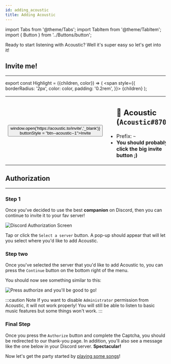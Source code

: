 ```yaml
---
id: adding_acoustic
title: Adding Acoustic
---
```


import Tabs from '@theme/Tabs';
import TabItem from '@theme/TabItem';
import { Button } from '../Buttons/button';

Ready to start listening with Acoustic? Well it's super easy so let's get into it!

## Invite me!
---
export const Highlight = ({children, color}) => (
  <span
    style={{
      borderRadius: '2px',
      color: color,
      padding: '0.2rem',
    }}>
    {children}
  </span>
);

<table>
  <tr>
    <th>
      <Button onClick = {() => window.open('https://acoustic.to/invite','_blank')} buttonStyle = "btn--acoustic--1">Invite  </Button>
    </th>
    <td>
      <ul>
        <h2><Highlight color="#5865F2">👋 Acoustic</Highlight> (<code>Acoustic#8707</code>)</h2>
        <li>Prefix: <code>~</code></li>
        <li><strong>You should probably click the big invite button ;)</strong></li>
      </ul>
    </td>
  </tr>
</table>



## Authorization
---
### Step 1

Once you've decided to use the best **companion** on Discord, then you can continue to invite it to your fav server!

![Discord Authorization Screen](/img/docs/adding/discord-oauth.webp)

Tap or click the `Select a server` button. A pop-up should appear that will let you select where you'd like to add Acoustic.


### Step two

Once you've selected the server that you'd like to add Acoustic to, you can press the `Continue` button on the bottom right of the menu.

You should now see something similar to this:

![Press authorize and you'll be good to go!](/img/docs/adding/discord-oauth2.webp)

:::caution Note
If you want to disable `Administrator` permission from Acoustic, it will not work properly! You will still be able to listen to basic music features but some things won't work.
:::

### Final Step

Once you press the `Authorize` button and complete the Captcha, you should be redirected to our thank-you page. In addition, you'll also see a message like the one below in your Discord server. **Spectacular!**

Now let's get the party started by [playing some songs](/play_song)!
